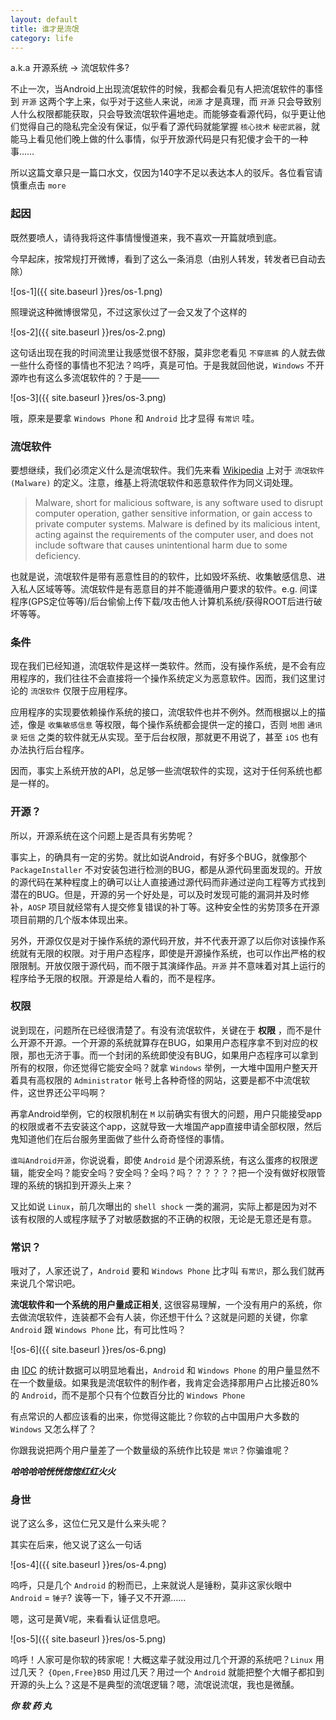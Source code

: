 ```yaml
---
layout: default
title: 谁才是流氓
category: life
---
```

a.k.a 开源系统 -> 流氓软件多?

不止一次，当Android上出现流氓软件的时候，我都会看见有人把流氓软件的事怪到 `开源` 这两个字上来，似乎对于这些人来说，`闭源` 才是真理，而 `开源` 只会导致别人什么权限都能获取，只会导致流氓软件遍地走。而能够查看源代码，似乎更让他们觉得自己的隐私完全没有保证，似乎看了源代码就能掌握 `核心技术` `秘密武器`，就能马上看见他们晚上做的什么事情，似乎开放源代码是只有犯傻才会干的一种事……

所以这篇文章只是一篇口水文，仅因为140字不足以表达本人的驳斥。各位看官请慎重点击 `more`

<!--more-->

### 起因

既然要喷人，请待我将这件事情慢慢道来，我不喜欢一开篇就喷到底。

今早起床，按常规打开微博，看到了这么一条消息（由别人转发，转发者已自动去除）

![os-1]({{ site.baseurl }}res/os-1.png)

照理说这种微博很常见，不过这家伙过了一会又发了个这样的

![os-2]({{ site.baseurl }}res/os-2.png)

这句话出现在我的时间流里让我感觉很不舒服，莫非您老看见 `不穿底裤` 的人就去做一些什么奇怪的事情也不犯法？呜呼，真是可怕。于是我就回他说，`Windows` 不开源咋也有这么多流氓软件的？于是——

![os-3]({{ site.baseurl }}res/os-3.png)

哦，原来是要拿 `Windows Phone` 和 `Android` 比才显得 `有常识` 哇。

### 流氓软件

要想继续，我们必须定义什么是流氓软件。我们先来看 [Wikipedia](https://wikipedia.org) 上对于 `流氓软件(Malware)` 的定义。注意，维基上将流氓软件和恶意软件作为同义词处理。

> Malware, short for malicious software, is any software used to disrupt computer operation, gather sensitive information, or gain access to private computer systems. Malware is defined by its malicious intent, acting against the requirements of the computer user, and does not include software that causes unintentional harm due to some deficiency.

也就是说，流氓软件是带有恶意性目的的软件，比如毁坏系统、收集敏感信息、进入私人区域等等。流氓软件是有恶意目的并不能遵循用户要求的软件。e.g. 间谍程序(GPS定位等等)/后台偷偷上传下载/攻击他人计算机系统/获得ROOT后进行破坏等等。

### 条件

现在我们已经知道，流氓软件是这样一类软件。然而，没有操作系统，是不会有应用程序的，我们往往不会直接将一个操作系统定义为恶意软件。因而，我们这里讨论的 `流氓软件` 仅限于应用程序。

应用程序的实现要依赖操作系统的接口，流氓软件也并不例外。然而根据以上的描述，像是 `收集敏感信息` 等权限，每个操作系统都会提供一定的接口，否则 `地图` `通讯录` `短信` 之类的软件就无从实现。至于后台权限，那就更不用说了，甚至 `iOS` 也有办法执行后台程序。

因而，事实上系统开放的API，总足够一些流氓软件的实现，这对于任何系统也都是一样的。

### 开源？

所以，开源系统在这个问题上是否具有劣势呢？

事实上，的确具有一定的劣势。就比如说Android，有好多个BUG，就像那个 `PackageInstaller` 不对安装包进行检测的BUG，都是从源代码里面发现的。开放的源代码在某种程度上的确可以让人直接通过源代码而非通过逆向工程等方式找到潜在的BUG。但是，开源的另一个好处是，可以及时发现可能的漏洞并及时修补，`AOSP` 项目就经常有人提交修复错误的补丁等。这种安全性的劣势顶多在开源项目前期的几个版本体现出来。

另外，开源仅仅是对于操作系统的源代码开放，并不代表开源了以后你对该操作系统就有无限的权限。对于用户态程序，即使是开源操作系统，也可以作出严格的权限限制。开放仅限于源代码，而不限于其演绎作品。`开源` 并不意味着对其上运行的程序给予无限的权限。开源是给人看的，而不是程序。

### 权限

说到现在，问题所在已经很清楚了。有没有流氓软件，关键在于 __权限__ ，而不是什么开源不开源。一个开源的系统就算存在BUG，如果用户态程序拿不到对应的权限，那也无济于事。而一个封闭的系统即使没有BUG，如果用户态程序可以拿到所有的权限，你还觉得它能安全吗？就拿 `Windows` 举例，一大堆中国用户整天开着具有高权限的 `Administrator` 帐号上各种奇怪的网站，这要是都不中流氓软件，这世界还公平吗啊？

再拿Android举例，它的权限机制在 `M` 以前确实有很大的问题，用户只能接受app的权限或者不去安装这个app，这就导致一大堆国产app直接申请全部权限，然后鬼知道他们在后台服务里面做了些什么奇奇怪怪的事情。

`谁叫Android开源`，你说说看，即使 `Android` 是个闭源系统，有这么蛋疼的权限逻辑，能安全吗？能安全吗？安全吗？全吗？吗？？？？？？把一个没有做好权限管理的系统的锅扣到开源头上来？

又比如说 `Linux`，前几次曝出的 `shell shock` 一类的漏洞，实际上都是因为对不该有权限的人或程序赋予了对敏感数据的不正确的权限，无论是无意还是有意。

### 常识？

哦对了，人家还说了，`Android` 要和 `Windows Phone` 比才叫 `有常识`，那么我们就再来说几个常识吧。

__流氓软件和一个系统的用户量成正相关__, 这很容易理解，一个没有用户的系统，你去做流氓软件，连装都不会有人装，你还想干什么？这就是问题的关键，你拿 `Android` 跟 `Windows Phone` 比，有可比性吗？

![os-6]({{ site.baseurl }}res/os-6.png)

由 [IDC](http://www.idc.com/) 的统计数据可以明显地看出，`Android` 和 `Windows Phone` 的用户量显然不在一个数量级。如果我是流氓软件的制作者，我肯定会选择那用户占比接近80%的 `Android`，而不是那个只有个位数百分比的 `Windows Phone`

有点常识的人都应该看的出来，你觉得这能比？你软的占中国用户大多数的 `Windows` 又怎么样了？

你跟我说把两个用户量差了一个数量级的系统作比较是 `常识`？你骗谁呢？

*__哈哈哈哈恍恍惚惚红红火火__*

### 身世

说了这么多，这位仁兄又是什么来头呢？

其实在后来，他又说了这么一句话

![os-4]({{ site.baseurl }}res/os-4.png)

呜呼，只是几个 `Android` 的粉而已，上来就说人是锤粉，莫非这家伙眼中 `Android` = `锤子`? 诶等一下，锤子又不开源……

嗯，这可是黄V呢，来看看认证信息吧。

![os-5]({{ site.baseurl }}res/os-5.png)

呜呼！人家可是你软的砖家呢！大概这辈子就没用过几个开源的系统吧？`Linux` 用过几天？ `{Open,Free}BSD` 用过几天？用过一个 `Android` 就能把整个大帽子都扣到开源的头上么？这是不是典型的流氓逻辑？嗯，流氓说流氓，我也是微醺。

*__你 软 药 丸__*
